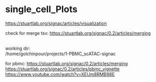# single_cell_Plots
https://stuartlab.org/signac/articles/visualization

check for merge tsv:
https://stuartlab.org/signac/0.2/articles/merging

<br>
working dir:
<br>
/home/golchinpour/projects/1-PBMC_scATAC-signac

for pbmc:
https://stuartlab.org/signac/0.2/articles/merging
https://stuartlab.org/signac/0.2/articles/pbmc_vignette
https://www.youtube.com/watch?v=XEUm8RMB98E
